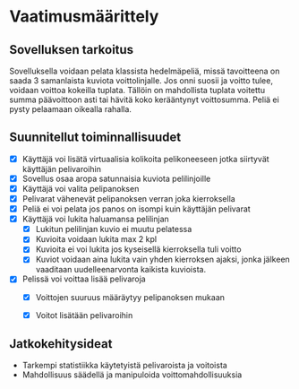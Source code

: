 **Vaatimusmäärittely**
===================

Sovelluksen tarkoitus
----------------------

Sovelluksella voidaan pelata klassista hedelmäpeliä, missä tavoitteena on saada 3 samanlaista kuviota voittolinjalle. Jos onni suosii ja voitto tulee, voidaan voittoa kokeilla tuplata. Tällöin on mahdollista tuplata voitettu summa päävoittoon asti tai hävitä koko kerääntynyt voittosumma. Peliä ei pysty pelaamaan oikealla rahalla.  

Suunnitellut toiminnallisuudet 
-------------------------------

- [x] Käyttäjä voi lisätä virtuaalisia kolikoita pelikoneeseen jotka siirtyvät käyttäjän pelivaroihin
- [x] Sovellus osaa aropa satunnaisia kuviota pelilinjoille  
- [x] Käyttäjä voi valita pelipanoksen
- [x] Pelivarat vähenevät pelipanoksen verran joka kierroksella
- [x] Peliä ei voi pelata jos panos on isompi kuin käyttäjän pelivarat  
- [x] Käyttäjä voi lukita haluamansa pelilinjan
    - [x] Lukitun pelilinjan kuvio ei muutu pelatessa
    - [x] Kuvioita voidaan lukita max 2 kpl
    - [x] Kuvioita ei voi lukita jos kyseisellä kierroksella tuli voitto
    - [x] Kuviot voidaan aina lukita vain yhden kierroksen ajaksi, jonka jälkeen vaaditaan uudelleenarvonta kaikista kuvioista.
- [x] Pelissä voi voittaa lisää pelivaroja
    - [x] Voittojen suuruus määräytyy pelipanoksen mukaan
    - [x] Voitot lisätään pelivaroihin 
  

Jatkokehitysideat
------------------------------
- Tarkempi statistiikka käytetyistä pelivaroista ja voitoista
- Mahdollisuus säädellä ja manipuloida voittomahdollisuuksia  


